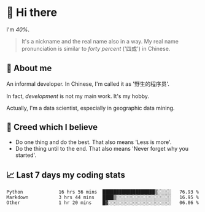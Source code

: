 # 👋 Hi there

I'm *40%*.

> It's a nickname and the real name also in a way.
> My real name pronunciation is similar to *forty percent* ('四成') in Chinese.

## :speech_balloon: About me

An informal developer. In Chinese, I'm called it as '野生的程序员'.

In fact, _development_ is not my main work. It's my hobby.

Actually, I'm a data scientist, especially in geographic data mining.

## :see_no_evil: Creed which I believe

- Do one thing and do the best. That also means 'Less is more'.
- Do the thing until to the end. That also means 'Never forget why you started'.

## :chart_with_upwards_trend: Last 7 days my coding stats

<!--START_SECTION:waka-->

```text
Python             16 hrs 56 mins  ███████████████████▒░░░░░   76.93 %
Markdown           3 hrs 44 mins   ████▒░░░░░░░░░░░░░░░░░░░░   16.95 %
Other              1 hr 20 mins    █▓░░░░░░░░░░░░░░░░░░░░░░░   06.06 %
```

<!--END_SECTION:waka-->
